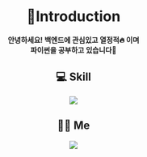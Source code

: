 # __<div align=center>👋Introduction</div>__  
__<div align=center>안녕하세요! 백엔드에 관심있고 열정적🔥 이며  
파이썬을 공부하고 있습니다📖</div>__

## __<div align=center>💻 Skill</div>__
<div align=center><a href="https://github.com/Junho-06/TIL/tree/master/Python" target="_blank"><img src="https://img.shields.io/badge/python-3776AB?style=flat-square&logo=python&logoColor=white"/></a></div>  
  
## __<div align=center>🙋‍♂️ Me</div>__
<div align=center><a href="https://www.instagram.com/meister._.jh/" target="_blank"><img src="https://img.shields.io/badge/instagram-E4405F?style=flat-square&logo=instagram&logoColor=white"/></a></div>
